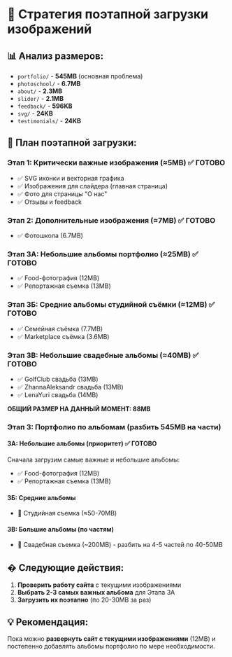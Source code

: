 # 📸 Стратегия поэтапной загрузки изображений

## 📊 Анализ размеров:
- `portfolio/` - **545MB** (основная проблема)
- `photoschool/` - **6.7MB** 
- `about/` - **2.3MB**
- `slider/` - **2.1MB**
- `feedback/` - **596KB**
- `svg/` - **24KB** 
- `testimonials/` - **24KB**

## 🎯 План поэтапной загрузки:

### Этап 1: Критически важные изображения (≈5MB) ✅ ГОТОВО
- ✅ SVG иконки и векторная графика
- ✅ Изображения для слайдера (главная страница)
- ✅ Фото для страницы "О нас"
- ✅ Отзывы и feedback

### Этап 2: Дополнительные изображения (≈7MB) ✅ ГОТОВО
- ✅ Фотошкола (6.7MB)

### Этап 3А: Небольшие альбомы портфолио (≈25MB) ✅ ГОТОВО
- ✅ Food-фотография (12MB) 
- ✅ Репортажная съемка (13MB)

### Этап 3Б: Средние альбомы студийной съёмки (≈12MB) ✅ ГОТОВО
- ✅ Семейная съёмка (7.7MB)
- ✅ Marketplace съёмка (3.6MB)

### Этап 3В: Небольшие свадебные альбомы (≈40MB) ✅ ГОТОВО
- ✅ GolfClub свадьба (13MB)
- ✅ ZhannaAleksandr свадьба (13MB)
- ✅ LenaYuri свадьба (14MB)

**ОБЩИЙ РАЗМЕР НА ДАННЫЙ МОМЕНТ: 88MB**

### Этап 3: Портфолио по альбомам (разбить 545MB на части)

#### 3А: Небольшие альбомы (приоритет) ✅ ГОТОВО
Сначала загрузим самые важные и небольшие альбомы:
- ✅ Food-фотография (12MB)
- ✅ Репортажная съемка (13MB)

#### 3Б: Средние альбомы  
- 📁 Студийная съемка (≈50-70MB)

#### 3В: Большие альбомы (по частям)
- 📁 Свадебная съемка (~200MB) - разбить на 4-5 частей по 40-50MB

## � Следующие действия:

1. **Проверить работу сайта** с текущими изображениями
2. **Выбрать 2-3 самых важных альбома** для Этапа 3А
3. **Загрузить их поэтапно** (по 20-30MB за раз)

## 💡 Рекомендация:
Пока можно **развернуть сайт с текущими изображениями** (12MB) и постепенно добавлять альбомы портфолио по мере необходимости.
